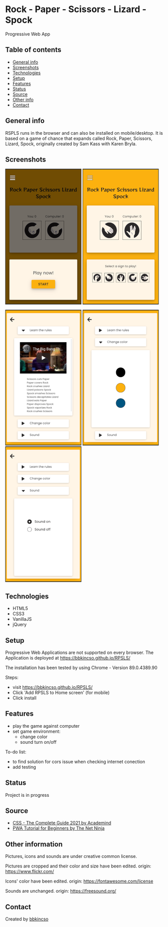 # Rock - Paper - Scissors - Lizard - Spock

Progressive Web App

## Table of contents

- [General info](#general-info)
- [Screenshots](#screenshots)
- [Technologies](#technologies)
- [Setup](#setup)
- [Features](#features)
- [Status](#status)
- [Source](#source)
- [Other info](#other-info)
- [Contact](#contact)

## General info

RSPLS runs in the browser and can also be installed on mobile/desktop.
It is based on a game of chance that expands called Rock, Paper, Scissors, Lizard, Spock, originally created by Sam Kass with Karen Bryla.

## Screenshots

![screenshot](./images/screenshots/Screenshot-1.png) ![screenshot](./images/screenshots/Screenshot-2.png)

![screenshot](./images/screenshots/Screenshot-3.png) ![screenshot](./images/screenshots/Screenshot-4.png) ![screenshot](./images/screenshots/Screenshot-5.png)

## Technologies

- HTML5
- CSS3
- VanillaJS
- jQuery

## Setup

Progressive Web Applications are not supported on every browser.
The Application is deployed at https://bbkincso.github.io/RPSLS/

The installation has been tested by using Chrome - Version 89.0.4389.90

Steps:

- visit https://bbkincso.github.io/RPSLS/
- Click 'Add RPSLS to Home screen' (for mobile)
- Click install

## Features

- play the game against computer
- set game environment:
  - change color
  - sound turn on/off

To-do list:

- to find solution for cors issue when checking internet conection
- add testing

## Status

Project is in progress

## Source

- [CSS - The Complete Guide 2021 by Academind](https://www.udemy.com/course/css-the-complete-guide-incl-flexbox-grid-sass/)
- [PWA Tutorial for Beginners by The Net Ninja](https://www.youtube.com/playlist?list=PL4cUxeGkcC9gTxqJBcDmoi5Q2pzDusSL7)

## Other information

Pictures, icons and sounds are under creative common license.

Pictures are cropped and their color and size have been edited. origin: https://www.flickr.com/

Icons' color have been edited. origin: https://fontawesome.com/license

Sounds are unchanged. origin: https://freesound.org/

## Contact

Created by [bbkincso](https://www.linkedin.com/in/bbkincso)
